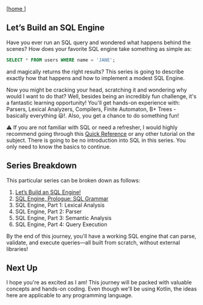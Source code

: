  [[<u>home </u>]](https://gibsonruitiari.github.io/root)

## Let’s Build an SQL Engine

Have you ever run an SQL query and wondered what happens behind the scenes? How does your favorite SQL engine take something as simple as:

```sql
SELECT * FROM users WHERE name = 'JANE';
```

and magically returns the right results? This series is going to describe exactly how that happens and how to implement a modest SQL Engine.

Now you might be cracking your head, scratching it and wondering why would I want to do that? Well, besides being an incredibly fun challenge, 
it's a fantastic learning opportunity! You'll get hands-on experience with: 
Parsers, Lexical Analyzers, Compilers, Finite Automaton, B+ Trees - basically everything 😃!. Also, you get a chance to do something fun!

⚠️ If you are not familiar with SQL or need a refresher, I would highly recommend going through this [Quick Reference](https://www.sqltutorial.org/)
or any other tutorial on the subject. There is going to be no introduction into SQL in this series. You only need to know the basics to continue.


## Series Breakdown

This particular series can be broken down as follows:

1. [Let’s Build an SQL Engine!](https://gibsonruitiari.github.io/SQL%20Engine%20Series/lets_build_an_sq_engine)
2. [SQL Engine, Prologue:  SQL Grammar](https://gibsonruitiari.github.io/SQL%20Engine%20Series/sql_engine_prologue_grammar)
3. SQL Engine, Part 1: Lexical Analysis
4. SQL Engine, Part 2: Parser
5. SQL Engine, Part 3: Semantic Analysis
6. SQL Engine, Part 4:  Query Execution

By the end of this journey, you'll have a working SQL engine that can parse, validate, and execute queries—all built from scratch, 
without external libraries!

## Next Up

I hope you're as excited as I am! This journey will be packed with valuable concepts and hands-on coding. Even though we'll be using Kotlin, 
the ideas here are applicable to any programming language. 